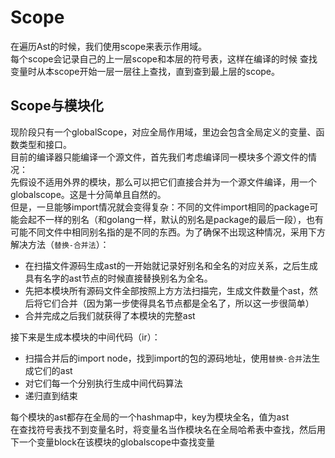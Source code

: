 # Scope
在遍历Ast的时候，我们使用scope来表示作用域。  
每个scope会记录自己的上一层scope和本层的符号表，这样在编译的时候
查找变量时从本scope开始一层一层往上查找，直到查到最上层的scope。  

## Scope与模块化

现阶段只有一个globalScope，对应全局作用域，里边会包含全局定义的变量、函数类型和接口。  
目前的编译器只能编译一个源文件，首先我们考虑编译同一模块多个源文件的情况：  
先假设不适用外界的模块，那么可以把它们直接合并为一个源文件编译，用一个globalscope。这是十分简单且自然的。  
但是，一旦能够import情况就会变得复杂：不同的文件import相同的package可能会起不一样的别名（和golang一样，默认的别名是package的最后一段），也有可能不同文件中相同别名指的是不同的东西。为了确保不出现这种情况，采用下方解决方法（`替换-合并法`）：  
- 在扫描文件源码生成ast的一开始就记录好别名和全名的对应关系，之后生成具有名字的ast节点的时候直接替换别名为全名。
- 先把本模块所有源码文件全部按照上方方法扫描完，生成文件数量个ast，然后将它们合并（因为第一步使得具名节点都是全名了，所以这一步很简单）
- 合并完成之后我们就获得了本模块的完整ast

接下来是生成本模块的中间代码（ir）：  
- 扫描合并后的import node，找到import的包的源码地址，使用`替换-合并`法生成它们的ast
- 对它们每一个分别执行生成中间代码算法
- 递归直到结束

每个模块的ast都存在全局的一个hashmap中，key为模块全名，值为ast  
在查找符号表找不到变量名时，将变量名当作模块名在全局哈希表中查找，然后用下一个变量block在该模块的globalscope中查找变量

